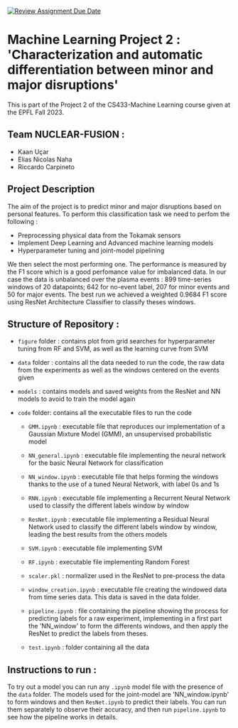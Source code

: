 [![Review Assignment Due Date](https://classroom.github.com/assets/deadline-readme-button-24ddc0f5d75046c5622901739e7c5dd533143b0c8e959d652212380cedb1ea36.svg)](https://classroom.github.com/a/U9FTc9i_)

# Machine Learning Project 2 :  'Characterization and automatic differentiation between minor and major disruptions'

This is part of the Project 2 of the CS433-Machine Learning course given at the EPFL Fall 2023.

## Team NUCLEAR-FUSION : 
- Kaan Uçar
- Elias Nicolas Naha
- Riccardo Carpineto

## Project Description 

The aim of the project is to predict minor and major disruptions based on personal features. To perform this classification task we need to perfom the following :
- Preprocessing physical data from the Tokamak sensors
- Implement Deep Learning and Advanced machine learning models
- Hyperparameter tuning and joint-model pipelining

We then select the most performing one. The performance is measured by the F1 score which is a good perfomance value for imbalanced data.
In our case the data is unbalanced over the plasma events : 899 time-series windows of 20 datapoints; 642 for no-event label,  207 for minor events and 50 for major events.
The best run we achieved a weighted 0.9684 F1 score using ResNet Architecture Classifier to classify theses windows.

## Structure of Repository :

- `figure` folder : contains plot from grid searches for hyperparameter tuning from RF and SVM, as well as the learning curve from SVM 

- `data` folder : contains all the data needed to run the code, the raw data from the experiments as well as the windows centered on the events given

- `models` : contains models and saved weights from the ResNet and NN models to avoid to train the model again

- `code` folder: contains all the executable files to run the code 

    - `GMM.ipynb` : executable file that reproduces our implementation of a Gaussian Mixture Model (GMM), an unsupervised probabilistic model 

    - `NN_general.ipynb` : executable file implementing the neural network for the basic Neural Network for classification

    - `NN_window.ipynb` : executable file that helps forming the windows thanks to the use of a tuned Neural Network, with label 0s and 1s

    - `RNN.ipynb` : executable file implementing a Recurrent Neural Network used to classify the different labels window by window 
				
    - `ResNet.ipynb` : executable file implementing a Residual Neural Network used to classify the different labels window by window, leading the best results from the others models
	
    - `SVM.ipynb` : executable file implementing SVM
    
    - `RF.ipynb` : executable file implementing Random Forest
      
    - `scaler.pkl` : normalizer used in the ResNet to pre-process the data 
    
    - `window_creation.ipynb` : executable file creating the windowed data from time series data. This data is saved in the data folder.

    - `pipeline.ipynb` : file containing the pipeline showing the process for predicting labels for a raw experiment, implementing in a first part the 'NN_window' to form the differents windows, and then apply the ResNet to predict the labels from theses.

    - `test.ipynb` : folder containing all the data


## Instructions to run :

To try out a model you can run any `.ipynb` model file with the presence of the `data` folder. The models used for the joint-model are 'NN_window.ipynb' to form windows and then `ResNet.ipynb` to predict their labels. You can run them separately to observe their accuracy, and then run `pipeline.ipynb` to see how the pipeline works in details.
